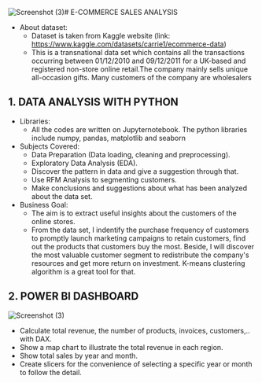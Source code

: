 ![Screenshot (3)](https://github.com/minhducgon/DA-PROJECT/assets/121803855/168345d9-42e6-4bc6-8264-b8aaf2b4c978)# E-COMMERCE SALES ANALYSIS
* About dataset:
  - Dataset is taken from Kaggle website (link: https://www.kaggle.com/datasets/carrie1/ecommerce-data)
  - This is a transnational data set which contains all the transactions occurring between 01/12/2010 and 09/12/2011 for a UK-based and registered non-store online retail.The company mainly sells unique all-occasion gifts. Many customers of the company are wholesalers
## 1. DATA ANALYSIS WITH PYTHON
* Libraries:
  - All the codes are written on Jupyternotebook. The python libraries include numpy, pandas, matplotlib and seaborn
* Subjects Covered:
  - Data Preparation (Data loading, cleaning and preprocessing).
  - Exploratory Data Analysis (EDA).
  - Discover the pattern in data and give a suggestion through that.
  - Use RFM Analysis to segmenting customers.
  - Make conclusions and suggestions about what has been analyzed about the data set.
* Business Goal:
  - The aim is to extract useful insights about the customers of the online stores.
  - From the data set, I indentify the purchase frequency of customers to promptly launch marketing campaigns to retain customers, find out the products that customers buy the most. Beside, I will discover the most valuable customer segment to redistribute the company's resources and get more return on investment. K-means clustering algorithm is a great tool for that.
## 2. POWER BI DASHBOARD
![Screenshot (3)](https://github.com/minhducgon/DA-PROJECT/assets/121803855/1ed25594-a144-4011-81de-0e045c0cda49)

- Calculate total revenue, the number of products, invoices, customers,.. with DAX.
- Show a map chart to illustrate the total revenue in each region.
- Show total sales by year and month.
- Create slicers for the convenience of selecting a specific year or month to follow the detail.
